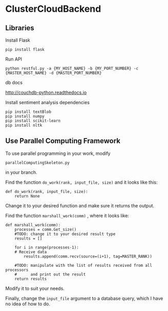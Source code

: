 # ClusterCloudBackend

## Libraries

Install Flask

```
pip install flask
```

Run API

```
python restful.py -a {MY_HOST_NAME} -b {MY_PORT_NUMBER} -c {MASTER_HOST_NAME} -d {MASTER_PORT_NUMBER}
```

db docs

http://couchdb-python.readthedocs.io


Install sentiment analysis dependencies
```
pip install textBlob
pip install numpy
pip install scikit-learn
pip install nltk
```
## Use Parallel Computing Framework

To use parallel programming in your work, modify
```
parallelComputingSkeleton.py
```
in your branch.

Find the function ```do_work(rank, input_file, size)``` and it looks like this:
```
def do_work(rank, input_file, size):
    return None
```
Change it to your desired function and make sure it returns the output.

Find the function ```marshall_work(comm)``` , where it looks like:
```
def marshall_work(comm):
    processes = comm.Get_size()
    #TODO: change it to your desired result type
    results = []
    
    for i in range(processes-1):
    # Receive data
        results.append(comm.recv(source=(i+1), tag=MASTER_RANK))

    #TODO: manipulate with the list of results received from all processors
    #      and print out the result
    return results
  ```
  Modify it to suit your needs.
  
  Finally, change the ```input_file``` argument to a database query,
  which I have no idea of how to do.

